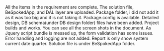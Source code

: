 All the items in the requirement are complete.
The solution file, BeSpokedApp, and DAL layer are uploaded. 
Package folder, i did not add it as it was too big and it is not taking it. Package.config is available.
Detailed design, DB schema(under DB design folder) files have been added.
Project builds and works. You can see all the screen shots in the document.
As Jquery script bundle is messed up, the form validation has some issues.
Error handling and logging are not added.
Report is only show system current date quarter.
Solution file is under BeSpokedApp folder.
